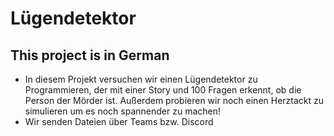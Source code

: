 # Lügendetektor
## This project is in German
* In diesem Projekt versuchen wir einen Lügendetektor zu Programmieren, der mit einer Story und 100 Fragen erkennt, ob die Person der Mörder ist. Außerdem probieren wir noch einen Herztackt zu simulieren um es noch spannender zu machen!
* Wir senden Dateien über Teams bzw. Discord
